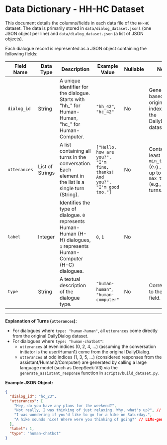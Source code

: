 # Data Dictionary - HH-HC Dataset

This document details the columns/fields in each data file of the `HH-HC` dataset. The data is primarily stored in `data/dialog_dataset.jsonl` (one JSON object per line) and `data/dialog_dataset.json` (a list of JSON objects).

Each dialogue record is represented as a JSON object containing the following fields:

| Field Name    | Data Type       | Description                                                                 | Example Value                                                            | Nullable | Notes                                                                 |
|---------------|-----------------|-----------------------------------------------------------------------------|--------------------------------------------------------------------------|----------|-----------------------------------------------------------------------|
| `dialog_id`   | String          | A unique identifier for the dialogue. Starts with "hh_" for Human-Human, "hc_" for Human-Computer. | `"hh_42"`, `"hc_42"`                                                    | No       | Generated based on the original index from the DailyDialog dataset.  |
| `utterances`  | List of Strings | A list containing all turns in the conversation. Each element in the list is a single turn (String). | `["Hello, how are you?", "I'm fine, thanks! And you?", "I'm good too."]` | No       | Contains at least `min_turns` (e.g., 4) and up to `max_turns` (e.g., 8) turns. |
| `label`       | Integer         | Identifies the type of dialogue. `0` represents Human-Human (H-H) dialogues, `1` represents Human-Computer (H-C) dialogues. | `0`, `1`                                                                | No       |                                                                         |
| `type`        | String          | A textual description of the dialogue type.                                 | `"human-human"`, `"human-computer"`                                     | No       | Corresponds to the `label` field.                                       |

---

**Explanation of Turns (`utterances`):**

* For dialogues where `type: "human-human"`, all `utterances` come directly from the original DailyDialog dataset.
* For dialogues where `type: "human-chatbot"`:
    * `utterances` at even indices (0, 2, 4, ...) (assuming the conversation initiator is the user/Human1) come from the original DailyDialog.
    * `utterances` at odd indices (1, 3, 5, ...) (considered responses from the assistant/Human2/Computer) are generated by calling a large language model (such as DeepSeek-V3) via the `generate_assistant_response` function in `scripts/build_dataset.py`.

**Example JSON Object:**

```json
{
  "dialog_id": "hc_23",
  "utterances": [
    "Hey, do you have any plans for the weekend?",
    "Not really, I was thinking of just relaxing. Why, what's up?", // LLMs-generated
    "I was wondering if you'd like to go for a hike on Saturday.",
    "A hike sounds nice! Where were you thinking of going?" // LLMs-generated
  ],
  "label": 1,
  "type": "human-chatbot"
}